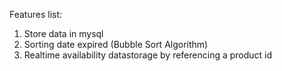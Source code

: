 Features list:
  1. Store data in mysql
  2. Sorting date expired (Bubble Sort Algorithm)
  3. Realtime availability datastorage by referencing a product id
